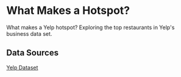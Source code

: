 # What Makes a Hotspot?
What makes a Yelp hotspot?  Exploring the top restaurants in Yelp's business data set.

## Data Sources
[Yelp Dataset](https://www.kaggle.com/yelp-dataset/yelp-dataset)